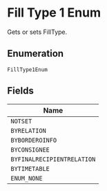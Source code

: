 
# Fill Type 1 Enum

Gets or sets FillType.

## Enumeration

`FillType1Enum`

## Fields

| Name |
|  --- |
| `NOTSET` |
| `BYRELATION` |
| `BYBORDEROINFO` |
| `BYCONSIGNEE` |
| `BYFINALRECIPIENTRELATION` |
| `BYTIMETABLE` |
| `ENUM_NONE` |

